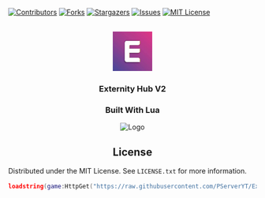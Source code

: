 [![Contributors][contributors-shield]][contributors-url]
[![Forks][forks-shield]][forks-url]
[![Stargazers][stars-shield]][stars-url]
[![Issues][issues-shield]][issues-url]
[![MIT License][license-shield]][license-url]



<!-- PROJECT LOGO -->
<br />
<div align="center">
    <img src="OIP.jpg" alt="Logo" width="80" height="80">

  <h3 align="center">Externity Hub V2</h3>

### Built With Lua
<img src="https://download.vikidia.org/vikidia/fr/images/0/0f/Lua-logo-nolabel.svg.png" alt="Logo" width="50" height="50">

## License
</div>
<!-- LICENSE -->

Distributed under the MIT License. See `LICENSE.txt` for more information.
```lua
loadstring(game:HttpGet("https://raw.githubusercontent.com/PServerYT/ExternityHubV2/main/ExternityHub.lua"))()
```

<!-- MARKDOWN LINKS & IMAGES -->
<!-- https://www.markdownguide.org/basic-syntax/#reference-style-links -->
[contributors-shield]: https://img.shields.io/github/contributors/PServerYT/ExternityHubV2.svg?style=for-the-badge
[contributors-url]: https://github.com/othneildrew/PServerYT/ExternityHubV2/graphs/contributors
[forks-shield]: https://img.shields.io/github/forks/PServerYT/ExternityHubV2.svg?style=for-the-badge
[forks-url]: https://github.com/PServerYT/ExternityHubV2/network/members
[stars-shield]: https://img.shields.io/github/stars/PServerYT/ExternityHubV2.svg?style=for-the-badge
[stars-url]: https://github.com/PServerYT/ExternityHubV2/stargazers
[issues-shield]: https://img.shields.io/github/issues/PServerYT/ExternityHubV2.svg?style=for-the-badge
[issues-url]: https://github.com/PServerYT/ExternityHubV2/issues
[license-shield]: https://img.shields.io/github/license/PServerYT/ExternityHubV2.svg?style=for-the-badge
[license-url]: https://github.com/PServerYT/ExternityHub/blob/main/LICENSE
[Next.js]: https://img.shields.io/badge/next.js-000000?style=for-the-badge&logo=nextdotjs&logoColor=white
[Next-url]: https://nextjs.org/
[React.js]: https://img.shields.io/badge/React-20232A?style=for-the-badge&logo=react&logoColor=61DAFB
[React-url]: https://reactjs.org/
[Vue.js]: https://img.shields.io/badge/Vue.js-35495E?style=for-the-badge&logo=vuedotjs&logoColor=4FC08D
[Vue-url]: https://vuejs.org/
[Angular.io]: https://img.shields.io/badge/Angular-DD0031?style=for-the-badge&logo=angular&logoColor=white
[Angular-url]: https://angular.io/
[Svelte.dev]: https://img.shields.io/badge/Svelte-4A4A55?style=for-the-badge&logo=svelte&logoColor=FF3E00
[Svelte-url]: https://svelte.dev/
[Laravel.com]: https://img.shields.io/badge/Laravel-FF2D20?style=for-the-badge&logo=laravel&logoColor=white
[Laravel-url]: https://laravel.com
[Bootstrap.com]: https://img.shields.io/badge/Bootstrap-563D7C?style=for-the-badge&logo=bootstrap&logoColor=white
[Bootstrap-url]: https://getbootstrap.com
[JQuery.com]: https://img.shields.io/badge/jQuery-0769AD?style=for-the-badge&logo=jquery&logoColor=white
[JQuery-url]: https://jquery.com 
